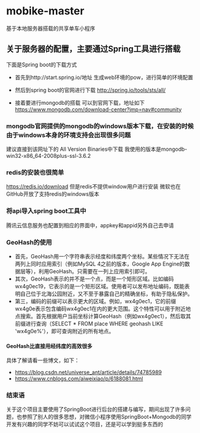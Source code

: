 # mobike-master
基于本地服务器搭载的共享单车小程序


## 关于服务器的配置，主要通过Spring工具进行搭载

下面是Spring boot的下载方式
 - 首先到http://start.spring.io/地址
      生成web环境的pow，进行简单的环境配置
 - 然后到spring boot的官网进行下载
      http://spring.io/tools/sts/all/


 - 接着要进行mongodb的搭载
   可以到官网下载，地址如下
https://www.mongodb.com/download-center?jmp=nav#community

### mongodb官网提供的mongodb的windows版本下载，在安装的时候由于windows本身的环境支持会出现很多问题
   建议直接到该网址下的 All Version Binaries中下载
   我使用的版本是mongodb-win32-x86_64-2008plus-ssl-3.6.2

### redis的安装也很简单
https://redis.io/download 但是redis不提供window用户进行安装
微软也在GitHub开放了支持redis的windows版本

### 将api导入spring boot工具中
腾讯云信息服务也配置到相应的界面中，appkey和appid另外自己去申请


### GeoHash的使用

 - 首先，GeoHash用一个字符串表示经度和纬度两个坐标。某些情况下无法在两列上同时应用索引（例如MySQL 4之前的版本，Google App Engine的数据层等），利用GeoHash。只需要在一列上应用索引即可。
 - 其次，GeoHash表示的并不是一个点，而是一个矩形区域。比如编码wx4g0ec19，它表示的是一个矩形区域。使用者可以发布地址编码，既能表明自己位于北海公园附近，又不至于暴露自己的精确坐标，有助于隐私保护。
 - 第三，编码的前缀可以表示更大的区域。例如，wx4g0ec1，它的前缀wx4g0e表示包含编码wx4g0ec1在内的更大范围。这个特性可以用于附近地点搜索。首先根据用户当前坐标计算GeoHash（例如wx4g0ec1），然后取其前缀进行查询（SELECT * FROM place WHERE geohash LIKE 'wx4g0e%'），即可查询附近的所有地点。

#### GeoHash比直接用经纬度的高效很多
具体了解请看一些博文，如下：
 - https://blog.csdn.net/universe_ant/article/details/74785989
 - https://www.cnblogs.com/aiweixiao/p/6188081.html


### 结束语
  关于这个项目主要使用了SpringBoot进行后台的搭建与编写，期间出现了许多问题，也参照了别人的很多思想，对微信小程序使用SpringBoot+Mongodb的同学开发有兴趣的同学不妨可以试试这个项目，还是可以学到挺多东西的
